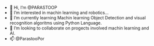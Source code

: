 - 👋 Hi, I’m @PARASTOOP
- 👀 I’m interested in machin learning and robotics...
- 🌱 I’m currently learning  Machin learning Object Detection and visual recognition algoritms using Python Language.
- 💞️ I’m looking to collaborate on progects involved machin learning and AI.
- 📫 @ParastooPor

<!---
PARASTOOP/PARASTOOP is a ✨ special ✨ repository because its `README.md` (this file) appears on your GitHub profile.
You can click the Preview link to take a look at your changes.
--->
